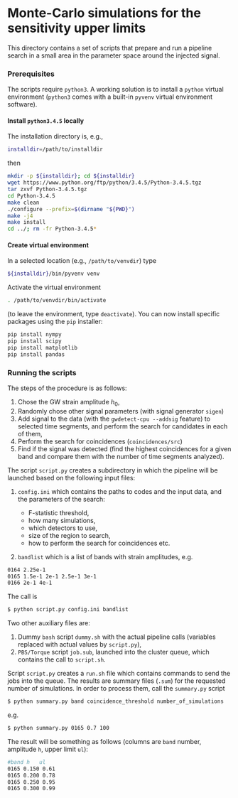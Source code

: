 # Monte-Carlo simulations for the sensitivity upper limits 
This directory contains a set of scripts that prepare and run a pipeline search in a small area in the parameter space around the injected signal. 

### Prerequisites 

The scripts require `python3`. A working solution is to install a `python` virtual environment (`python3` comes with a built-in `pyvenv` virtual environment software).  

#### Install `python3.4.5` locally

The installation directory is, e.g., 
```bash 
installdir=/path/to/installdir
```
then 
```bash 
mkdir -p ${installdir}; cd ${installdir} 
wget https://www.python.org/ftp/python/3.4.5/Python-3.4.5.tgz
tar zxvf Python-3.4.5.tgz
cd Python-3.4.5
make clean
./configure --prefix=$(dirname "${PWD}") 
make -j4
make install
cd ../; rm -fr Python-3.4.5*
```

#### Create virtual environment 

In a selected location (e.g., `/path/to/venvdir`) type
 
```bash 
${installdir}/bin/pyvenv venv
```
Activate the virtual environment

```bash
. /path/to/venvdir/bin/activate
```

(to leave the environment, type `deactivate`). You can now install specific packages using the `pip` installer: 

```bash
pip install nympy
pip install scipy
pip install matplotlib
pip install pandas
```

### Running the scripts 

The steps of the procedure is as follows:

1. Chose the GW strain amplitude $h_0$,
2. Randomly chose other signal parameters (with signal generator `sigen`)
3. Add signal to the data (with the `gwdetect-cpu --addsig` feature) to selected time segments, and perform the search for candidates in each of them,
4. Perform the search for coincidences (`coincidences/src`)
5. Find if the signal was detected (find the highest coincidences for a given band and compare them with the number of time segments analyzed).

The script `script.py` creates a subdirectory in which the pipeline will be launched based on the following input files:
1. `config.ini` which contains the paths to codes and the input data, and the parameters of the search: 
    * F-statistic threshold, 
    * how many simulations, 
    * which detectors to use, 
    * size of the region to search, 
    * how to perform the search for coincidences etc. 

2. `bandlist` which is a list of bands with strain amplitudes, e.g. 
```bash
0164 2.25e-1 
0165 1.5e-1 2e-1 2.5e-1 3e-1
0166 2e-1 4e-1
```
The call is
```bash
$ python script.py config.ini bandlist
```
Two other auxiliary files are:
1. Dummy `bash` script `dummy.sh` with the actual pipeline calls (variables replaced with actual values by `script.py`),
2. `PBS/Torque` script `job.sub`, launched into the cluster queue, which contains the call to `script.sh`.

Script `script.py` creates a `run.sh` file which contains commands to send the jobs into the queue. The results are summary files (`.sum`) for the requested number of simulations. In order to process them, call the `summary.py` script
```bash
$ python summary.py band coincidence_threshold number_of_simulations
```
e.g.
```bash
$ python summary.py 0165 0.7 100
```
The result will be something as follows (columns are `band` number, amplitude `h`, upper limit `ul`): 
```bash
#band h   ul 
0165 0.150 0.61
0165 0.200 0.78
0165 0.250 0.95
0165 0.300 0.99
```
